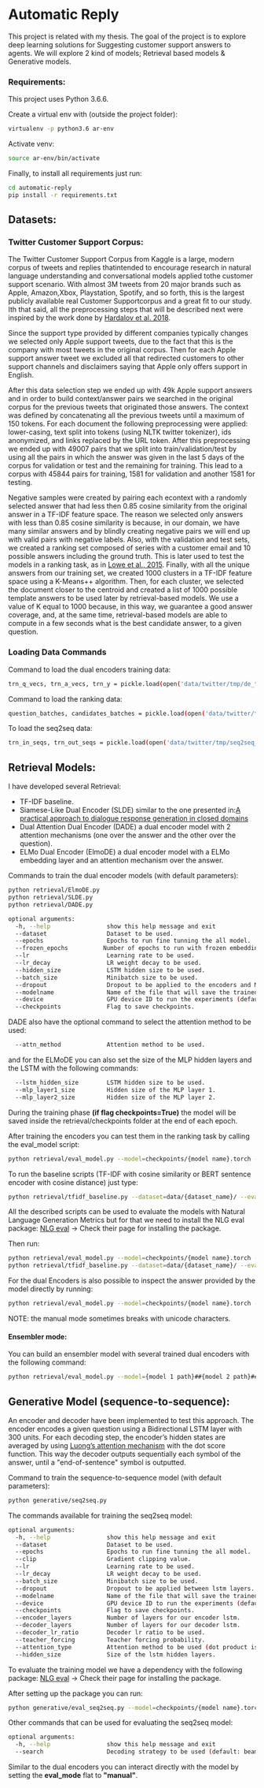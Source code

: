 # Automatic Reply

This project is related with my thesis. The goal of the project is to explore deep learning solutions for Suggesting customer support answers to agents.
We will explore 2 kind of models; Retrieval based models & Generative models.

### Requirements:
This project uses Python 3.6.6.

Create a virtual env with (outside the project folder):
```sh 
virtualenv -p python3.6 ar-env
```
Activate venv:
```sh 
source ar-env/bin/activate
```

Finally, to install all requirements just run:
```sh 
cd automatic-reply
pip install -r requirements.txt
```

## Datasets:

### Twitter Customer Support Corpus:

The Twitter Customer Support Corpus from Kaggle is a large, modern corpus of tweets and replies thatintended to encourage research in natural language understanding and conversational models applied tothe customer support scenario.  With almost 3M tweets from 20 major brands such as Apple, Amazon,Xbox,  Playstation,  Spotify,  and  so  forth,  this  is  the  largest  publicly  available  real  Customer  Supportcorpus and a great fit to our study.  Ith that said, all the preprocessing steps that will be described next were inspired by the work done by [Hardalov et al. 2018](https://arxiv.org/abs/1809.00303).

Since the support type provided by different companies typically changes we selected only Apple support tweets, due to the fact that this is the company with most tweets in the original corpus. Then for each Apple support answer tweet we excluded all that redirected customers to other support channels and disclaimers saying that Apple only offers support in English. 

After this data selection step we ended up with 49k Apple support answers and in order to build context/answer pairs we searched in the original corpus for the previous tweets that originated those answers. The context was defined by concatenating all the previous tweets until a maximum of 150 tokens. For each document the following preprocessing were applied: lower-casing, text split into tokens (using NLTK twitter tokenizer), ids anonymized, and links replaced by the URL token. After this preprocessing we ended up with 49007 pairs that we split into train/validation/test by using all the pairs in which the answer was given in the last 5 days of the corpus for validation or test and the remaining for training. This lead to a corpus with 45844 pairs for training, 1581 for validation and another 1581 for testing.

Negative samples were created by pairing each econtext with a randomly selected answer that had less then 0.85 cosine similarity from the original answer in a TF-IDF feature space. The reason we selected only answers with less than 0.85 cosine similarity is because, in our domain, we have many similar answers and by blindly creating negative pairs we will end up with valid pairs with negative labels. Also, with the validation and test sets, we created a ranking set composed of series with a customer email and 10 possible answers including the ground truth. This is later used to test the models in a ranking task, as in [Lowe et al., 2015](https://arxiv.org/abs/1506.08909). Finally, with all the unique answers from our training set, we created 1000 clusters in a TF-IDF feature space using a K-Means++ algorithm. Then, for each cluster, we selected the document closer to the centroid and created a list of 1000 possible template answers to be used later by retrieval-based models. We use a value of K equal to 1000 because, in this way, we guarantee a good answer coverage, and, at the same time, retrieval-based models are able to compute in a few seconds what is the best candidate answer, to a given question.

### Loading Data Commands
Command to load the dual encoders training data:
```sh
trn_q_vecs, trn_a_vecs, trn_y = pickle.load(open('data/twitter/tmp/de_train.pkl', 'rb'))
```
Command to load the ranking data:
```sh
question_batches, candidates_batches = pickle.load(open('data/twitter/tmp/ranking.pkl', 'rb'))
```

To load the seq2seq data:
```sh
trn_in_seqs, trn_out_seqs = pickle.load(open('data/twitter/tmp/seq2seq_train.pkl', 'rb'))
```

## Retrieval Models:
I have developed several Retrieval:
 - TF-IDF baseline.
 - Siamese-Like Dual Encoder (SLDE) similar to the one presented in:[A practical approach to dialogue response generation in closed domains][AmazonDE]
 - Dual Attention Dual Encoder (DADE) a dual encoder model with 2 attention mechanisms (one over the answer and the other over the question).
 - ELMo Dual Encoder (ElmoDE) a dual encoder model with a ELMo embedding layer and an attention mechanism over the answer.

Commands to train the dual encoder models (with default parameters):
```sh
python retrieval/ElmoDE.py
python retrieval/SLDE.py
python retrieval/DADE.py
```

```sh
optional arguments:
  -h, --help                show this help message and exit
  --dataset                 Dataset to be used.
  --epochs                  Epochs to run fine tunning the all model.
  --frozen_epochs          Number of epochs to run with frozen embeddings.   
  --lr                      Learning rate to be used.
  --lr_decay                LR weight decay to be used.
  --hidden_size             LSTM hidden size to be used.
  --batch_size              Minibatch size to be used.
  --dropout                 Dropout to be applied to the encoders and MLP hidden layer.
  --modelname               Name of the file that will save the trained model.
  --device                  GPU device ID to run the experiments (default 0).
  --checkpoints             Flag to save checkpoints.
```

DADE also have the optional command to select the attention method to be used:
```sh
  --attn_method             Attention method to be used.
```

and for the ELMoDE you can also set the size of the MLP hidden layers and the LSTM with the following commands:
```sh
  --lstm_hidden_size        LSTM hidden size to be used.
  --mlp_layer1_size         Hidden size of the MLP layer 1.
  --mlp_layer2_size         Hidden size of the MLP layer 2.
```

During the training phase **(if flag checkpoints=True)**  the model will be saved inside the retrieval/checkpoints folder at the end of each epoch.

After training the encoders you can test them in the ranking task by calling the eval_model script:
```sh
python retrieval/eval_model.py --model=checkpoints/{model name}.torch --data=data/{dataset_name}/ --eval_mode=ranking
```

To run the baseline scripts (TF-IDF with cosine similarity or BERT sentence encoder with cosine distance) just type:
```sh
python retrieval/tfidf_baseline.py --dataset=data/{dataset_name}/ --eval_mode=ranking
```

All the described scripts can be used to evaluate the models with Natural Language Generation Metrics but for that we need to install the NLG eval package:
[NLG eval](https://github.com/Maluuba/nlg-eval) -> Check their page for installing the package.

Then run:
```sh
python retrieval/eval_model.py --model=checkpoints/{model name}.torch --data=data/{dataset_name}/ --eval_mode=nlg
python retrieval/tfidf_baseline.py --dataset=data/{dataset_name}/ --eval_mode=nlg
```

For the dual Encoders is also possible to inspect the answer provided by the model directly by running: 
```sh
python retrieval/eval_model.py --model=checkpoints/{model name}.torch --data=data/{dataset_name}/ --eval_mode=manual
```
NOTE: the manual mode sometimes breaks with unicode characters.

#### Ensembler mode:

You can build an ensembler model with several trained dual encoders with the following command:
```sh
python retrieval/eval_model.py --model={model 1 path}##{model 2 path}## ...##{model k path} --data=data/{dataset_name}/ --eval_mode=ranking
```

## Generative Model (sequence-to-sequence):
An encoder and decoder have been implemented to test this approach. The encoder encodes a given question using a Bidirectional LSTM layer with 300 units. For each decoding step, the encoder’s hidden states are averaged by using [Luong’s attention mechanism](https://arxiv.org/pdf/1508.04025.pdf) with the dot score function.  This way the decoder outputs sequentially each symbol of the answer, until a "end-of-sentence" symbol is outputted.

Command to train the sequence-to-sequence model (with default parameters):
```sh
python generative/seq2seq.py
```

The commands available for training the seq2seq model:
```sh
optional arguments:
  -h, --help                show this help message and exit
  --dataset                 Dataset to be used.
  --epochs                  Epochs to run fine tunning the all model.
  --clip                    Gradient clipping value.   
  --lr                      Learning rate to be used.
  --lr_decay                LR weight decay to be used.
  --batch_size              Minibatch size to be used.
  --dropout                 Dropout to be applied between lstm layers.
  --modelname               Name of the file that will save the trained model.
  --device                  GPU device ID to run the experiments (default 0).
  --checkpoints             Flag to save checkpoints.
  --encoder_layers          Number of layers for our encoder lstm.
  --decoder_layers          Number of layers for our decoder lstm.
  --decoder_lr_ratio        Decoder lr ratio to be used.
  --teacher_forcing         Teacher forcing probability.   
  --attention_type          Attention method to be used (dot product is recomended).
  --hidden_size             Size of the lstm hidden layers.
```

To evaluate the training model we have a dependency with the following package: 
[NLG eval](https://github.com/Maluuba/nlg-eval) -> Check their page for installing the package.

After setting up the package you can run:
```sh
python generative/eval_seq2seq.py --model=checkpoints/{model name}.torch --data=data/{dataset_name}/ --eval_mode=nlg
```

Other commands that can be used for evaluating the seq2seq model:
```sh
optional arguments:
  -h, --help                show this help message and exit
  --search                  Decoding strategy to be used (default: beam-3)
```

Similar to the dual encoders you can interact directly with the model by setting the **eval_mode** flat to **"manual"**.

[ubuntuDE]: <https://arxiv.org/abs/1506.08909>
[AmazonDE]: <https://arxiv.org/abs/1703.09439>